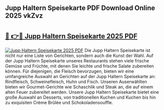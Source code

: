 ## Jupp Haltern Speisekarte PDF Download Online 2025 vkZvz

# <h2><a href="http://gcbka3.nevu.top/?p=Jupp+Haltern+Speisekarte">🔗 👉🔴 Jupp Haltern Speisekarte 2025 PDF</a></h2>

[![Jupp Haltern Speisekarte 2025 PDF](https://i.imgur.com/dBaPXMq.png)](http://gcbka3.nevu.top/?p=Jupp+Haltern+Speisekarte)
Die Jupp Haltern Speisekarte ist nicht nur eine Liste von Gerichten, sondern auch die Kunst der Wahl. Auf der Jupp Haltern Speisekarte unseres Restaurants stehen viele frische Gemüse und Früchte, mit denen Sie leichte und frische Salate zubereiten können. Für diejenigen, die Fleisch bevorzugen, bieten wir eine umfangreiche Auswahl an Gerichten auf der Jupp Haltern Speisekarte an: Rindfleisch, Schweinefleisch, Huhn und Fisch. Unseren Auserwählten bieten wir Gourmet-Gerichte wie Schaschlik und Steak an, die auf einem alten Feuer zubereitet werden. Unsere Jupp Haltern Speisekarte bietet eine große Auswahl an Desserts, von traditionellen Kuchen und Kuchen bis hin zu exquisiten Crème Brûlée und Schokoladensouffle.
